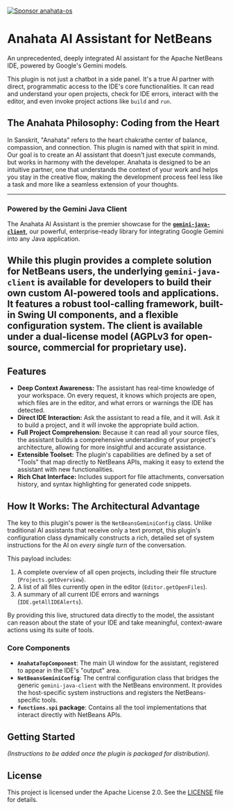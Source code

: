 [![Sponsor anahata-os](https://img.shields.io/badge/Sponsor-%E2%9D%A4-%23db61a2.svg?logo=GitHub)](https://github.com/sponsors/anahata-os)

# Anahata AI Assistant for NetBeans

An unprecedented, deeply integrated AI assistant for the Apache NetBeans IDE, powered by Google's Gemini models.

This plugin is not just a chatbot in a side panel. It's a true AI partner with direct, programmatic access to the IDE's core functionalities. It can read and understand your open projects, check for IDE errors, interact with the editor, and even invoke project actions like `build` and `run`.

## The Anahata Philosophy: Coding from the Heart

In Sanskrit, "Anahata" refers to the heart chakrathe center of balance, compassion, and connection. This plugin is named with that spirit in mind. Our goal is to create an AI assistant that doesn't just execute commands, but works in harmony with the developer. Anahata is designed to be an intuitive partner, one that understands the context of your work and helps you stay in the creative flow, making the development process feel less like a task and more like a seamless extension of your thoughts.

---
### **Powered by the Gemini Java Client**

The Anahata AI Assistant is the premier showcase for the [**`gemini-java-client`**](https://github.com/anahata-os/gemini-java-client), our powerful, enterprise-ready library for integrating Google Gemini into any Java application. 

While this plugin provides a complete solution for NetBeans users, the underlying `gemini-java-client` is available for developers to build their own custom AI-powered tools and applications. It features a robust tool-calling framework, built-in Swing UI components, and a flexible configuration system. The client is available under a dual-license model (AGPLv3 for open-source, commercial for proprietary use).
---

## Features

- **Deep Context Awareness:** The assistant has real-time knowledge of your workspace. On every request, it knows which projects are open, which files are in the editor, and what errors or warnings the IDE has detected.
- **Direct IDE Interaction:** Ask the assistant to read a file, and it will. Ask it to build a project, and it will invoke the appropriate build action.
- **Full Project Comprehension:** Because it can read all your source files, the assistant builds a comprehensive understanding of your project's architecture, allowing for more insightful and accurate assistance.
- **Extensible Toolset:** The plugin's capabilities are defined by a set of "Tools" that map directly to NetBeans APIs, making it easy to extend the assistant with new functionalities.
- **Rich Chat Interface:** Includes support for file attachments, conversation history, and syntax highlighting for generated code snippets.

## How It Works: The Architectural Advantage

The key to this plugin's power is the `NetBeansGeminiConfig` class. Unlike traditional AI assistants that receive only a text prompt, this plugin's configuration class dynamically constructs a rich, detailed set of system instructions for the AI on *every single turn* of the conversation.

This payload includes:
1.  A complete overview of all open projects, including their file structure (`Projects.getOverview`).
2.  A list of all files currently open in the editor (`Editor.getOpenFiles`).
3.  A summary of all current IDE errors and warnings (`IDE.getAllIDEAlerts`).

By providing this live, structured data directly to the model, the assistant can reason about the state of your IDE and take meaningful, context-aware actions using its suite of tools.

### Core Components

- **`AnahataTopComponent`**: The main UI window for the assistant, registered to appear in the IDE's "output" area.
- **`NetBeansGeminiConfig`**: The central configuration class that bridges the generic `gemini-java-client` with the NetBeans environment. It provides the host-specific system instructions and registers the NetBeans-specific tools.
- **`functions.spi` package**: Contains all the tool implementations that interact directly with NetBeans APIs.

## Getting Started

*(Instructions to be added once the plugin is packaged for distribution).*

## License

This project is licensed under the Apache License 2.0. See the [LICENSE](LICENSE) file for details.
